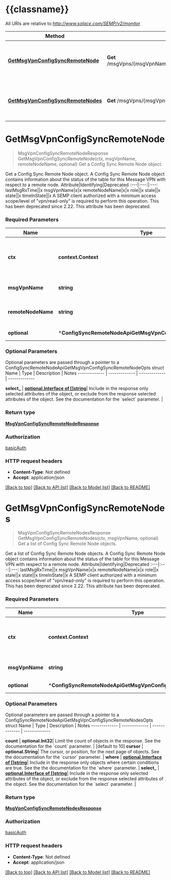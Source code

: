 # {{classname}}

All URIs are relative to *http://www.solace.com/SEMP/v2/monitor*

Method | HTTP request | Description
------------- | ------------- | -------------
[**GetMsgVpnConfigSyncRemoteNode**](ConfigSyncRemoteNodeApi.md#GetMsgVpnConfigSyncRemoteNode) | **Get** /msgVpns/{msgVpnName}/configSyncRemoteNodes/{remoteNodeName} | Get a Config Sync Remote Node object.
[**GetMsgVpnConfigSyncRemoteNodes**](ConfigSyncRemoteNodeApi.md#GetMsgVpnConfigSyncRemoteNodes) | **Get** /msgVpns/{msgVpnName}/configSyncRemoteNodes | Get a list of Config Sync Remote Node objects.

# **GetMsgVpnConfigSyncRemoteNode**
> MsgVpnConfigSyncRemoteNodeResponse GetMsgVpnConfigSyncRemoteNode(ctx, msgVpnName, remoteNodeName, optional)
Get a Config Sync Remote Node object.

Get a Config Sync Remote Node object.  A Config Sync Remote Node object contains information about the status of the table for this Message VPN with respect to a remote node.   Attribute|Identifying|Deprecated :---|:---:|:---: lastMsgRxTime||x msgVpnName|x|x remoteNodeName|x|x role||x stale||x state||x timeInState||x    A SEMP client authorized with a minimum access scope/level of \"vpn/read-only\" is required to perform this operation.  This has been deprecated since 2.22. This attribute has been deprecated.

### Required Parameters

Name | Type | Description  | Notes
------------- | ------------- | ------------- | -------------
 **ctx** | **context.Context** | context for authentication, logging, cancellation, deadlines, tracing, etc.
  **msgVpnName** | **string**| The name of the Message VPN. | 
  **remoteNodeName** | **string**| The name of the Config Sync Remote Node. | 
 **optional** | ***ConfigSyncRemoteNodeApiGetMsgVpnConfigSyncRemoteNodeOpts** | optional parameters | nil if no parameters

### Optional Parameters
Optional parameters are passed through a pointer to a ConfigSyncRemoteNodeApiGetMsgVpnConfigSyncRemoteNodeOpts struct
Name | Type | Description  | Notes
------------- | ------------- | ------------- | -------------


 **select_** | [**optional.Interface of []string**](string.md)| Include in the response only selected attributes of the object, or exclude from the response selected attributes of the object. See the documentation for the &#x60;select&#x60; parameter. | 

### Return type

[**MsgVpnConfigSyncRemoteNodeResponse**](MsgVpnConfigSyncRemoteNodeResponse.md)

### Authorization

[basicAuth](../README.md#basicAuth)

### HTTP request headers

 - **Content-Type**: Not defined
 - **Accept**: application/json

[[Back to top]](#) [[Back to API list]](../README.md#documentation-for-api-endpoints) [[Back to Model list]](../README.md#documentation-for-models) [[Back to README]](../README.md)

# **GetMsgVpnConfigSyncRemoteNodes**
> MsgVpnConfigSyncRemoteNodesResponse GetMsgVpnConfigSyncRemoteNodes(ctx, msgVpnName, optional)
Get a list of Config Sync Remote Node objects.

Get a list of Config Sync Remote Node objects.  A Config Sync Remote Node object contains information about the status of the table for this Message VPN with respect to a remote node.   Attribute|Identifying|Deprecated :---|:---:|:---: lastMsgRxTime||x msgVpnName|x|x remoteNodeName|x|x role||x stale||x state||x timeInState||x    A SEMP client authorized with a minimum access scope/level of \"vpn/read-only\" is required to perform this operation.  This has been deprecated since 2.22. This attribute has been deprecated.

### Required Parameters

Name | Type | Description  | Notes
------------- | ------------- | ------------- | -------------
 **ctx** | **context.Context** | context for authentication, logging, cancellation, deadlines, tracing, etc.
  **msgVpnName** | **string**| The name of the Message VPN. | 
 **optional** | ***ConfigSyncRemoteNodeApiGetMsgVpnConfigSyncRemoteNodesOpts** | optional parameters | nil if no parameters

### Optional Parameters
Optional parameters are passed through a pointer to a ConfigSyncRemoteNodeApiGetMsgVpnConfigSyncRemoteNodesOpts struct
Name | Type | Description  | Notes
------------- | ------------- | ------------- | -------------

 **count** | **optional.Int32**| Limit the count of objects in the response. See the documentation for the &#x60;count&#x60; parameter. | [default to 10]
 **cursor** | **optional.String**| The cursor, or position, for the next page of objects. See the documentation for the &#x60;cursor&#x60; parameter. | 
 **where** | [**optional.Interface of []string**](string.md)| Include in the response only objects where certain conditions are true. See the the documentation for the &#x60;where&#x60; parameter. | 
 **select_** | [**optional.Interface of []string**](string.md)| Include in the response only selected attributes of the object, or exclude from the response selected attributes of the object. See the documentation for the &#x60;select&#x60; parameter. | 

### Return type

[**MsgVpnConfigSyncRemoteNodesResponse**](MsgVpnConfigSyncRemoteNodesResponse.md)

### Authorization

[basicAuth](../README.md#basicAuth)

### HTTP request headers

 - **Content-Type**: Not defined
 - **Accept**: application/json

[[Back to top]](#) [[Back to API list]](../README.md#documentation-for-api-endpoints) [[Back to Model list]](../README.md#documentation-for-models) [[Back to README]](../README.md)

